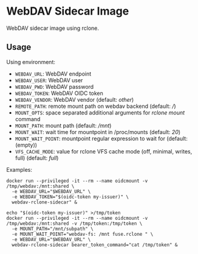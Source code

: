# WebDAV Sidecar Image

WebDAV sidecar image using rclone.

## Usage

Using environment:

- `WEBDAV_URL`: WebDAV endpoint
- `WEBDAV_USER`: WebDAV user
- `WEBDAV_PWD`: WebDAV password
- `WEBDAV_TOKEN`: WebDAV OIDC token
- `WEBDAV_VENDOR`: WebDAV vendor (default: _other_)
- `REMOTE_PATH`: remote mount path on webdav backend (default: _/_)
- `MOUNT_OPTS`: space separated additional arguments for _rclone mount_ command
- `MOUNT_PATH`: mount path (default: _/mnt_)
- `MOUNT_WAIT`: wait time for mountpoint in /proc/mounts (default: _20_)
- `MOUNT_WAIT_POINT`: mountpoint regular expression to wait for (default:
  (empty))
- `VFS_CACHE_MODE`: value for rclone VFS cache mode (off, minimal, writes, full)
  (default: _full_)

Examples:

```shell
docker run --privileged -it --rm --name oidcmount -v /tmp/webdav:/mnt:shared \
  -e WEBDAV_URL="$WEBDAV_URL" \
  -e WEBDAV_TOKEN="$(oidc-token my-issuer)" \
  webdav-rclone-sidecar" &
```

```shell
echo "$(oidc-token my-issuer)" >/tmp/token
docker run --privileged -it --rm --name oidcmount -v /tmp/webdav:/mnt:shared -v /tmp/token:/tmp/token \
  -e MOUNT_PATH="/mnt/subpath" \
  -e MOUNT_WAIT_POINT="webdav-fs: /mnt fuse.rclone " \
  -e WEBDAV_URL="$WEBDAV_URL" \
  webdav-rclone-sidecar bearer_token_command="cat /tmp/token" &
```
